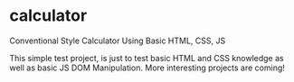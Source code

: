 # calculator
Conventional Style Calculator Using Basic HTML, CSS, JS

This simple test project, is just to test basic HTML and CSS knowledge as well as basic JS DOM Manipulation.
More interesting projects are coming! 
